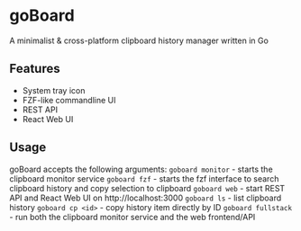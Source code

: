 # goBoard
A minimalist & cross-platform clipboard history manager written in Go

## Features
- System tray icon
- FZF-like commandline UI
- REST API
- React Web UI

## Usage
goBoard accepts the following arguments:
`goboard monitor` - starts the clipboard monitor service
`goboard fzf` - starts the fzf interface to search clipboard history and copy selection to clipboard
`goboard web` - start REST API and React Web UI on http://localhost:3000
`goboard ls` - list clipboard history
`goboard cp <id>` - copy history item directly by ID
`goboard fullstack` - run both the clipboard monitor service and the web frontend/API
